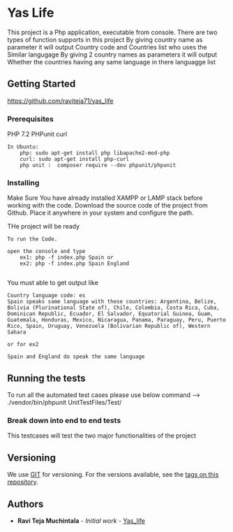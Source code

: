 # Yas Life

This project is a Php application, executable from console.
There are two types of function supports in this project
	By giving country name as parameter it will output
		Country code and 
		Countries list who uses the Similar langugage
	By giving 2 country names as parameters it will output
		Whether the countries having any same language in there languagge list 
		

## Getting Started

https://github.com/raviteja71/yas_life

### Prerequisites

PHP 7.2
PHPunit
curl


```
In Ubuntu:
	php: sudo apt-get install php libapache2-mod-php
	curl: sudo apt-get install php-curl
	php unit :  composer require --dev phpunit/phpunit
```

### Installing

Make Sure You have already installed XAMPP or LAMP stack before working with the code.
Download the source code of the project from Github.
Place it anywhere in your system and configure the path.

THe project will be ready


```
To run the Code.

open the console and type 
	ex1: php -f index.php Spain or
	ex2: php -f index.php Spain England
	
```


You must able to get output like

	Country language code: es
	Spain speaks same language with these countries: Argentina, Belize, Bolivia (Plurinational State of), Chile, Colombia, Costa Rica, Cuba, Dominican Republic, Ecuador, El Salvador, Equatorial Guinea, Guam, Guatemala, Honduras, Mexico, Nicaragua, Panama, Paraguay, Peru, Puerto Rico, Spain, Uruguay, Venezuela (Bolivarian Republic of), Western Sahara

	or for ex2
	
	Spain and England do speak the same language
	
## Running the tests

 To run all the automated test cases please use below command
 --> ./vendor/bin/phpunit UnitTestFiles/Test/

### Break down into end to end tests

This testcases will test the two major functionalities of the project

## Versioning

We use [GIT](https://github.com) for versioning. For the versions available, see the [tags on this repository](https://github.com/raviteja71/yas_life/tags). 

## Authors

* **Ravi Teja Muchintala** - *Initial work* - [Yas_life](https://github.com/raviteja71/yas_life)
